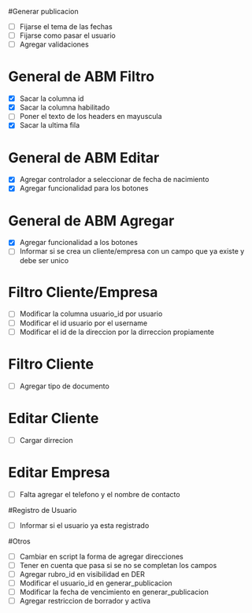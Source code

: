 #Generar publicacion
- [ ] Fijarse el tema de las fechas
- [ ] Fijarse como pasar el usuario
- [ ] Agregar validaciones

# General de ABM Filtro
- [x] Sacar la columna id
- [x] Sacar la columna habilitado
- [ ] Poner el texto de los headers en mayuscula
- [x] Sacar la ultima fila

# General de ABM Editar
- [x] Agregar controlador a seleccionar de fecha de nacimiento
- [x] Agregar funcionalidad para los botones

# General de ABM Agregar
- [x] Agregar funcionalidad a los botones
- [ ] Informar si se crea un cliente/empresa con un campo que ya existe y debe ser unico

# Filtro Cliente/Empresa
- [ ] Modificar la columna usuario_id por usuario
- [ ] Modificar el id usuario por el username
- [ ] Modificar el id de la direccion por la dirreccion propiamente

# Filtro Cliente
- [ ] Agregar tipo de documento

# Editar Cliente
- [ ] Cargar dirrecion

# Editar Empresa
- [ ] Falta agregar el telefono y el nombre de contacto

#Registro de Usuario
- [ ] Informar si el usuario ya esta registrado

#Otros
- [ ] Cambiar en script la forma de agregar direcciones
- [ ] Tener en cuenta que pasa si se no se completan los campos
- [ ] Agregar rubro_id en visibilidad en DER
- [ ] Modificar el usuario_id en generar_publicacion
- [ ] Modificar la fecha de vencimiento en generar_publicacion
- [ ] Agregar restriccion de borrador y activa